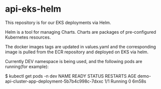 # api-eks-helm

This repository is for our EKS deployments via Helm.

Helm is a tool for managing Charts. Charts are packages of pre-configured Kubernetes resources.

The docker images tags are updated in values.yaml and the corresponding image is pulled from the ECR repository and deployed on EKS via helm.

Currently DEV namespace is being used, and the following pods are running(for example):

$ kubectl get pods -n dev
NAME                                               READY   STATUS    RESTARTS   AGE
demo-api-cluster-app-deployment-5b7b4c998c-7dxxc   1/1     Running   0          6m58s
